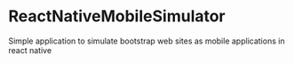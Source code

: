 # ReactNativeMobileSimulator
Simple application to simulate bootstrap web sites as mobile applications in react native
